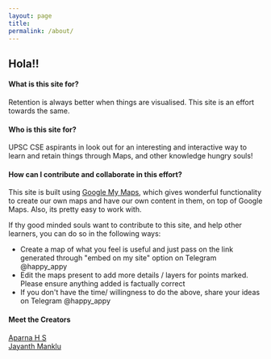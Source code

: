 ```yaml
---
layout: page
title:
permalink: /about/
---
```


## Hola!!


#### What is this site for?


Retention is always better when things are visualised. This site is an effort towards the same.
<br>
#### Who is this site for?

UPSC CSE aspirants in look out for an interesting and interactive way to learn and retain things through Maps, and other knowledge hungry souls!

#### How can I contribute and collaborate in this effort?

This site is built using [Google My Maps](https://www.google.com/maps/about/mymaps/), which gives wonderful functionality to create our own maps and have our own content in them, on top of Google Maps. Also, its pretty easy to work with.

If thy good minded souls want to contribute to this site, and help other learners, you can do so in the following ways:

- Create a map of what you feel is useful and just pass on the link generated through "embed on my site" option on Telegram @happy_appy
- Edit the maps present to add more details / layers for points marked. Please ensure anything added is factually correct
- If you don't have the time/ willingness to do the above, share your ideas on Telegram @happy_appy

#### Meet the Creators
[Aparna H S](https://www.linkedin.com/in/aparna-h-s-67a3585a/)
<br>
[Jayanth Manklu](https://www.linkedin.com/in/jayanthmanklu/)
